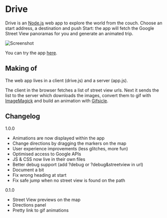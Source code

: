 # Drive

Drive is an [Node.js](http://nodejs.org) web app to explore the world from the couch.
Choose an start address, a destination and push Start: the app will fetch the Google Street View panoramas for you and generate an animated trip.

![Screenshot](https://raw.github.com/cedricraud/Drive/master/assets/screen.png)

You can try the app [here](http://drive.spyc.am).

## Making of
The web app lives in a client (drive.js) and a server (app.js).

The client in the browser fetches a list of street view urls.
Next it sends the list to the server which downloads the images, convert them to gif with [ImageMagick](http://www.imagemagick.org/script/index.php) and build an animation with [Gifsicle](http://www.lcdf.org/gifsicle/).



## Changelog

1.0.0

* Animations are now displayed within the app
* Change directions by dragging the markers on the map
* User experience improvements (less glitches, more fun)
* Optimised access to Google APIs
* JS & CSS now live in their own files
* Better debug support (add ?debug or ?debug&streetview in url)
* Document a bit
* Fix wrong heading at start
* Fix safe jump when no street view is found on the path

0.1.0

* Street View previews on the map
* Directions panel
* Pretty link to gif animations

